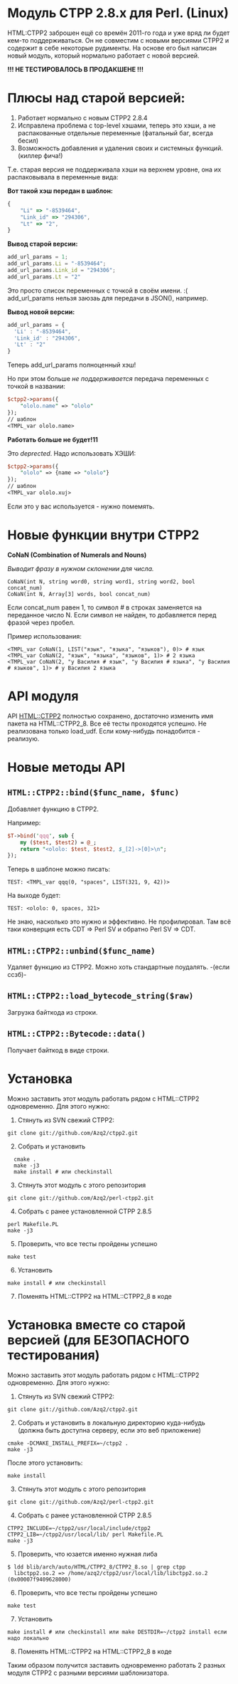 Модуль CTPP 2.8.x для Perl. (Linux)
=====

HTML:CTPP2 заброшен ещё со времён 2011-го года и уже вряд ли будет кем-то поддерживаться. Он не совместим с новыми версиями CTPP2 и содержит в себе некоторые рудименты. 
На основе его был написан новый модуль, который нормально работает с новой версией. 

**!!! НЕ ТЕСТИРОВАЛОСЬ В ПРОДАКШЕНЕ !!!**

Плюсы над старой версией:
=====
1. Работает нормально с новым CTPP2 2.8.4
2. Исправлена проблема с top-level хэшами, теперь это хэши, а не распакованные отдельные переменные (фатальный баг, всегда бесил)
3. Возможность добавления и удаления своих и системных функций. (киллер фича!)

Т.е. старая версия не поддерживала хэши на верхнем уровне, она их распаковывала в переменные вида:

**Вот такой хэш передан в шаблон:**
```js
{
	"Li" => "-8539464",
	"Link_id" => "294306",
	"Lt" => "2",
}
```

**Вывод старой версии:**
```js
add_url_params = 1;
add_url_params.Li = "-8539464";
add_url_params.Link_id = "294306";
add_url_params.Lt = "2"
```

Это просто список переменных с точкой в своём имени. :(
add_url_params нельзя заюзаь для передачи в JSON(), например. 

**Вывод новой версии:**
```js
add_url_params = {
  'Li' : "-8539464",
  'Link_id' : "294306",
  'Lt' : "2"
}
```
Теперь add_url_params полноценный хэш!

Но при этом больше *не поддерживается* передача переменных с точкой в названии:
```perl
$ctpp2->params({
	"ololo.name" => "ololo"
});
// шаблон
<TMPL_var ololo.name>
```
**Работать больше не будет!11**

Это *deprected*. Надо использовать ХЭШИ:
```perl
$ctpp2->params({
	"ololo" => {name => "ololo"}
});
// шаблон
<TMPL_var ololo.xuj>
```
Если это у вас используется - нужно помемять. 

Новые функции внутри CTPP2
=====
**CoNaN (Combination of Numerals and Nouns)**

*Выводит фразу в нужном склонении для числа.*
```
CoNaN(int N, string word0, string word1, string word2, bool concat_num)
CoNaN(int N, Array[3] words, bool concat_num)
```
Если concat_num равен 1, то символ *#* в строках заменяется на переданное число N. Если символ не найден, то добавляется перед фразой через пробел. 

Пример использования:
```
<TMPL_var CoNaN(1, LIST("язык", "языка", "языков"), 0)> # язык
<TMPL_var CoNaN(2, "язык", "языка", "языков", 1)> # 2 языка
<TMPL_var CoNaN(2, "у Василия # язык", "у Василия # языка", "у Василия # языков", 1)> # у Василия 2 языка
```

API модуля
=====

API [HTML::CTPP2](http://search.cpan.org/dist/HTML-CTPP2/lib/HTML/CTPP2.pm) полностью сохранено, достаточно изменить имя пакета на HTML::CTPP2_8. Все её тесты проходятся успешно. 
Не реализована только load_udf. Если кому-нибудь понадобится - реализую. 

Новые методы API
=====

`HTML::CTPP2::bind($func_name, $func)`
------
Добавляет функцию в CTPP2. 

Например:
```perl
$T->bind('qqq', sub {
	my ($test, $test2) = @_;
	return "<ololo: $test, $test2, $_[2]->[0]>\n";
});
```

Теперь в шаблоне можно писать:
```
TEST: <TMPL_var qqq(0, "spaces", LIST(321, 9, 42))>
```

На выходе будет:
```
TEST: <ololo: 0, spaces, 321>
```

Не знаю, насколько это нужно и эффективно. 
Не профилировал. Там всё таки конверция есть CDT => Perl SV и обратно Perl SV => CDT. 

`HTML::CTPP2::unbind($func_name)`
----
Удаляет функцию из CTPP2.
Можно хоть стандартные поудалять. -(если ссзб)-

`HTML::CTPP2::load_bytecode_string($raw)`
-----
Загрузка байткода из строки. 

`HTML::CTPP2::Bytecode::data()`
-----
Получает байткод в виде строки. 

Установка
=====
  Можно заставить этот модуль работать рядом с HTML::CTPP2 одновременно. Для этого нужно:
  1. Стянуть из SVN свежий CTPP2:
  
  ```
  git clone git://github.com/Azq2/ctpp2.git
  ```
  2. Собрать и установить
  
  ```
	cmake .
	make -j3
	make install # или checkinstall
  ```
  3. Стянуть этот модуль с этого репозитория
  
  ```
  git clone git://github.com/Azq2/perl-ctpp2.git
  ```
  4. Собрать с ранее установленной CTPP 2.8.5
  
  ```
  perl Makefile.PL
  make -j3
  ```
  5. Проверить, что все тесты пройдены успешно
  ```
  make test
  ```
  6. Установить
  ```
  make install # или checkinstall
  ```
  7. Поменять HTML::CTPP2 на HTML::CTPP2_8 в коде

Установка вместе со старой версией (для БЕЗОПАСНОГО тестирования)
=====
  Можно заставить этот модуль работать рядом с HTML::CTPP2 одновременно. Для этого нужно:
  1. Стянуть из SVN свежий CTPP2:
  
  ```
  git clone git://github.com/Azq2/ctpp2.git
  ```
  2. Собрать и установить в локальную директорию куда-нибудь (должна быть доступна серверу, если это веб приложение)
  
  ```
  cmake -DCMAKE_INSTALL_PREFIX=~/ctpp2 .
  make -j3
  ```
  
  После этого установить:
  
  ```
  make install
  ```
  3. Стянуть этот модуль с этого репозитория
  
  ```
  git clone git://github.com/Azq2/perl-ctpp2.git
  ```
  4. Собрать с ранее установленной CTPP 2.8.5
  
  ```
  CTPP2_INCLUDE=~/ctpp2/usr/local/include/ctpp2 CTPP2_LIB=~/ctpp2/usr/local/lib/ perl Makefile.PL
  make -j3
  ```
  5. Проверить, что юзается именно нужная либа
  
  ```
  $ ldd blib/arch/auto/HTML/CTPP2_8/CTPP2_8.so | grep ctpp
  	libctpp2.so.2 => /home/azq2/ctpp2/usr/local/lib/libctpp2.so.2 (0x00007f9409628000)
  ```
  
  6. Проверить, что все тесты пройдены успешно
  ```
  make test
  ```
  7. Установить
  ```
  make install # или checkinstall или make DESTDIR=~/ctpp2 install если надо локально
  ```
  8. Поменять HTML::CTPP2 на HTML::CTPP2_8 в коде
  
  Таким образом получится заставить одновременно работать 2 разных модуля CTPP2 с разными версиями шаблонизатора. 
